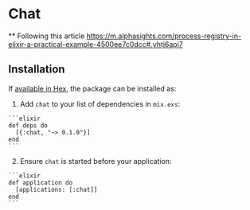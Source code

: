 # Chat

** Following this article
https://m.alphasights.com/process-registry-in-elixir-a-practical-example-4500ee7c0dcc#.yhtj6api7

## Installation

If [available in Hex](https://hex.pm/docs/publish), the package can be installed as:

  1. Add `chat` to your list of dependencies in `mix.exs`:

    ```elixir
    def deps do
      [{:chat, "~> 0.1.0"}]
    end
    ```

  2. Ensure `chat` is started before your application:

    ```elixir
    def application do
      [applications: [:chat]]
    end
    ```
